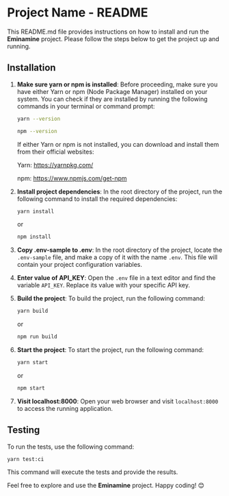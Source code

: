 # Project Name - README

This README.md file provides instructions on how to install and run the **Eminamine** project. Please follow the steps below to get the project up and running.

## Installation

1. **Make sure yarn or npm is installed**:
   Before proceeding, make sure you have either Yarn or npm (Node Package Manager) installed on your system. You can check if they are installed by running the following commands in your terminal or command prompt:
   
   ```bash
   yarn --version
   ```
   
   ```bash
   npm --version
   ```

   If either Yarn or npm is not installed, you can download and install them from their official websites:
   
   Yarn: https://yarnpkg.com/
   
   npm: https://www.npmjs.com/get-npm

2. **Install project dependencies**:
   In the root directory of the project, run the following command to install the required dependencies:

   ```bash
   yarn install
   ```
   
   or
   
   ```bash
   npm install
   ```

3. **Copy .env-sample to .env**:
   In the root directory of the project, locate the `.env-sample` file, and make a copy of it with the name `.env`. This file will contain your project configuration variables.

4. **Enter value of API_KEY**:
   Open the `.env` file in a text editor and find the variable `API_KEY`. Replace its value with your specific API key.

5. **Build the project**:
   To build the project, run the following command:

   ```bash
   yarn build
   ```
   
   or
   
   ```bash
   npm run build
   ```

6. **Start the project**:
   To start the project, run the following command:

   ```bash
   yarn start
   ```
   
   or
   
   ```bash
   npm start
   ```

7. **Visit localhost:8000**:
   Open your web browser and visit `localhost:8000` to access the running application.

## Testing

To run the tests, use the following command:

```bash
yarn test:ci
```

This command will execute the tests and provide the results.

Feel free to explore and use the **Eminamine** project. Happy coding! 😊